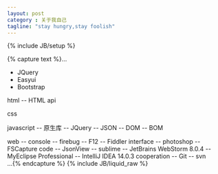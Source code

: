 ```yaml
---
layout: post
category : 关于我自己
tagline: "stay hungry,stay foolish"
---
```

{% include JB/setup %}

{% capture text %}...
<body>
  <div id="frame_lib">
       <ul>
          <li>JQuery</li>
          <li>Easyui</li>
          <li>Bootstrap</li>
       </ul>
    </div>
    <div id="main">
      <p>
         html
             -- HTML api
      </p>
      <p>css</p>
      <p>
         javascript
              -- 原生库
              -- JQuery
              -- JSON
              -- DOM
              -- BOM
      </p>
    </div>
    <div id="tools">
         web
              --  console
              --  firebug
              --  F12
              --  Fiddler
         interface
              --  photoshop
              --  FSCapture
         code
              --  JsonView
              --  sublime
              --  JetBrains WebStorm 8.0.4
              --  MyEclipse Professional
              --  IntelliJ IDEA 14.0.3
         cooperation
              --  Git
              --  svn
    </div>
</body>
...{% endcapture %}
{% include JB/liquid_raw %}

